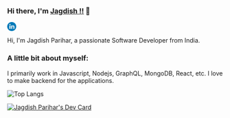 ### Hi there, I'm [Jagdish !!](https://jatin510.netlify.app) 👋


<a href="https://www.linkedin.com/in/jagdish-parihar-799869165/">
  <img align="left" alt="Jagdish Parihar | LinkedIn" width="21px" src= "https://raw.githubusercontent.com/jatin510/jatin510/master/assets/linkedin.svg"/>
</a>

<br>
<br>
Hi, I'm Jagdish Parihar, a passionate Software Developer from India.

### A little bit about myself:

I primarily work in Javascript, Nodejs, GraphQL, MongoDB, React, etc. I love to make backend for the applications. 


![Top Langs](https://github-readme-stats.vercel.app/api/top-langs/?username=jatin510&layout=compact&hide_border=true)

<a href="https://app.daily.dev/jatinp510"><img src="https://api.daily.dev/devcards/f4977c9f97664c9a882a1164316f7890.png?r=qq3" width="300" alt="Jagdish Parihar's Dev Card"/></a>
